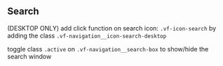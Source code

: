 ## Search
(DESKTOP ONLY) add click function on search icon: `.vf-icon-search` by adding the class `.vf-navigation__icon-search-desktop`

toggle class `.active` on `.vf-navigation__search-box` to show/hide the search window
